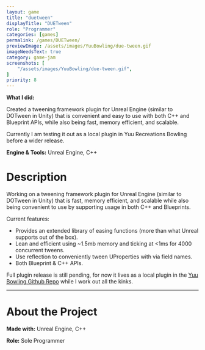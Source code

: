 ```yaml
---
layout: game
title: "duetween"
displayTitle: "DUETween"
role: "Programmer"
categories: [games]
permalink: /games/DUETween/
previewImage: /assets/images/YuuBowling/due-tween.gif
imageNeedsText: true
category: game-jam
screenshots: [
    "/assets/images/YuuBowling/due-tween.gif",
]
priority: 8 
---
```

**What I did:** 

Created a tweening framework plugin for Unreal Engine (similar to DOTween in Unity) that is convenient and easy to use with both C++ and Blueprint APIs, while also being fast, memory efficient, and scalable.

Currently I am testing it out as a local plugin in Yuu Recreations Bowling before a wider release.

**Engine & Tools:** Unreal Engine, C++
<!--more-->


# Description
Working on a tweening framework plugin for Unreal Engine (similar to DOTween in Unity) that is fast, memory efficient, and scalable while also being convenient to use by supporting usage in both C++ and Blueprints.

Current features:
- Provides an extended library of easing functions (more than what Unreal supports out of the box).
- Lean and efficient using ~1.5mb memory and ticking at <1ms for 4000 concurrent tweens.
- Use reflection to conveniently tween UProperties with via field names.
- Both Blueprint & C++ APIs.


Full plugin release is still pending, for now it lives as a local plugin in the [Yuu Bowling Github Repo](https://github.com/jaideng123/UnrealBowling/tree/master/Plugins/DUETween) while I work out all the kinks.

---
# About the Project
**Made with:** Unreal Engine, C++

**Role:** Sole Programmer

